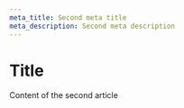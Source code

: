 ```yaml
---
meta_title: Second meta title
meta_description: Second meta description
---
```


# Title

Content of the second article
